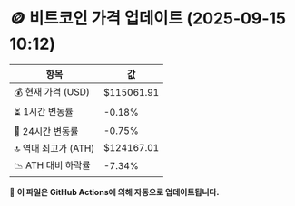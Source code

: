 # 🪙 비트코인 가격 업데이트 (2025-09-15 10:12)

| 항목                | 값 |
|--------------------|----------------|
| 💰 현재 가격 (USD) | $115061.91 |
| ⏳ 1시간 변동률    | -0.18% |
| 📆 24시간 변동률   | -0.75% |
| 🔝 역대 최고가 (ATH) | $124167.01 |
| 📉 ATH 대비 하락률 | -7.34% |

🔄 **이 파일은 GitHub Actions에 의해 자동으로 업데이트됩니다.**
